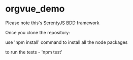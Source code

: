 # orgvue_demo

Please note this's SerentyJS BDD framework

Once you clone the repository:

use 'npm install' command to install all the node packages

to run the tests - 'npm test'
